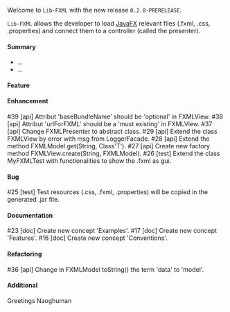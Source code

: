 Welcome to `Lib-FXML` with the new release `0.2.0-PRERELEASE`.

`Lib-FXML` allows the developer to load [JavaFX] relevant files (.fxml, .css, .properties) 
and connect them to a controller (called the presenter).



#### Summary
* ...
* ...



#### Feature



#### Enhancement
#39 [api] Attribut 'baseBundleName' should be 'optional' in FXMLView.
#38 [api] Attribut 'urlForFXML' should be a 'must existing' in FXMLView.
#37 [api] Change FXMLPresenter to abstract class.
#29 [api] Extend the class FXMLView by error with msg from LoggerFacade.
#28 [api] Extend the method FXMLModel.get(String, Class'T').
#27 [api] Create new factory method FXMLView.create(String, FXMLModel).
#26 [test] Extend the class MyFXMLTest with functionalities to show the .fxml as gui.



#### Bug
#25 [test] Test resources (.css, .fxml, .properties) will be copied in the generated .jar file.



#### Documentation
#23 [doc] Create new concept 'Examples'.
#17 [doc] Create new concept 'Features'.
#16 [doc] Create new concept 'Conventions'.



#### Refactoring
#36 [api] Change in FXMLModel toString() the term 'data' to 'model'.



#### Additional



Greetings
Naoghuman



[//]: # (Issues which will be integrated in this release)



[//]: # (Links)
[JavaFX]:http://docs.oracle.com/javase/8/javase-clienttechnologies.htm
